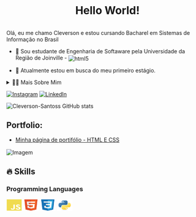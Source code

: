 <!--título-->
<div id="user-content-toc">
  <ul align="center">
    <summary><h1 style="display: inline-block">Hello World!</h1></summary>
</div>

<!-- Presentation -->
<p>
  Olá, eu me chamo Cleverson e estou cursando Bacharel em Sistemas de Informação no Brasil

  - 🌱 Sou estudante de Engenharia de Softaware pela Universidade da Região de Joinville - <img align="center" alt="html5" width="15%" src="https://images02.gruposinternet.com.br/unsafe/https://www.univille.edu.br/templates/source/8/images/pages/logo_univille.png" />

  - 🔭 Atualmente estou em busca do meu primeiro estágio.
</p>

<!-- Dropdown -->
<details>
  <summary>👨‍💻 Mais Sobre Mim</summary>

  - 💬 Eu me chamo Cleverson Santos tenho 23 anos e sou estudante de Sistemas de Informação desde março de 2023, desde muito novo ja era completamente apaixonado por tecnologia, assim que descobri o mundo da programação acabei ficando encantado e já sabia que era isso que eu realmente queria.

  - ⚡ Atualmente estou em busca de uma oprtunidade para o meu primeiro estágio, já tenho algum conhecimento baseado nas aulas da faculdade e também com os cursos da Alura que venho realizando e me aprofundando cada vez mais.
</details>

<!-- Links -->
[![Instagram](https://img.shields.io/badge/Instagram-E4405F?style=for-the-badge&logo=instagram&logoColor=white)](https://www.instagram.com/cleverson_sts/)
[![LinkedIn](https://img.shields.io/badge/LinkedIn-0077B5?style=for-the-badge&logo=linkedin&logoColor=white)]()


<!-- GithubStats -->
![Cleverson-Santoss GitHub stats](https://github-readme-stats.vercel.app/api?username=Cleverson-Santoss&show_icons=true&theme=gotham)


<!-- Portfolio -->
## Portfolio:
- [Minha página de portifólio - HTML E CSS](https://portifolio-kappa-woad.vercel.app/index.html)

<!-- GIF -->
<p align="left">
  <img align="center" src="https://github.com/VariableBee/VariableBee/assets/77739311/4e9f41af-6b57-49a7-b15a-74322e96b4d7" alt="Imagem">
</p>

## 🔥 Skills
<!-- Skills: Programming Languages -->
  <div style="flex-basis: 48%;">
    <h3>Programming Languages</h3>
    <img align="center" alt="Js" height="30" width="40" src="https://raw.githubusercontent.com/devicons/devicon/master/icons/javascript/javascript-plain.svg">
    <img align="center" alt="HTML" height="30" width="40" src="https://raw.githubusercontent.com/devicons/devicon/master/icons/html5/html5-original.svg">
    <img align="center" alt="CSS" height="30" width="40" src="https://raw.githubusercontent.com/devicons/devicon/master/icons/css3/css3-original.svg">
    <img align="center" alt="Python" height="30" width="40" src="https://raw.githubusercontent.com/devicons/devicon/master/icons/python/python-original.svg">
  </div>
  

